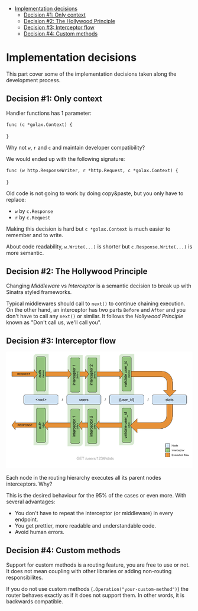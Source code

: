
<!-- MarkdownTOC autolink=true bracket=round depth=4 -->

- [Implementation decisions](#implementation-decisions)
	- [Decision #1: Only context](#decision-1-only-context)
	- [Decision #2: The Hollywood Principle](#decision-2-the-hollywood-principle)
	- [Decision #3: Interceptor flow](#decision-3-interceptor-flow)
	- [Decision #4: Custom methods](#decision-4-custom-methods)

<!-- /MarkdownTOC -->

# Implementation decisions

This part cover some of the implementation decisions taken along the development process.

## Decision #1: Only context

Handler functions has 1 parameter:

```
func (c *golax.Context) {
    
}
```

Why not `w`, `r` and `c` and maintain developer compatibility?

We would ended up with the following signature:

```
func (w http.ResponseWriter, r *http.Request, c *golax.Context) {
    
}
```

Old code is not going to work by doing copy&paste, but you only have to replace:

* `w` by `c.Response`
* `r` by `c.Request`

Making this decision is hard but `c *golax.Context` is much easier to remember and to write.

About code readability, `w.Write(...)` is shorter but `c.Response.Write(...)` is more semantic.

## Decision #2: The Hollywood Principle

Changing _Middleware_ vs _Interceptor_ is a semantic decision to break up with Sinatra styled frameworks.

Typical middlewares should call to `next()` to continue chaining execution. On the other hand, an interceptor has two parts `Before` and `After` and you don't have to call any `next()` or similar. It follows the _Hollywood Principle_ known as "Don't call us, we'll call you".


## Decision #3: Interceptor flow

![Normal flow](figure_1_normal_flow.png)

Each node in the routing hierarchy executes all its parent nodes interceptors. Why?

This is the desired behaviour for the 95% of the cases or even more. With several advantages:

* You don't have to repeat the interceptor (or middleware) in every endpoint.
* You get prettier, more readable and understandable code.
* Avoid human errors.


## Decision #4: Custom methods

Support for custom methods is a routing feature, you are free to use or not. It does not mean
coupling with other libraries or adding non-routing responsibilites.

If you do not use custom methods (`.Operation("your-custom-method")`) the router behaves
exactly as if it does not support them. In other words, it is backwards compatible.

